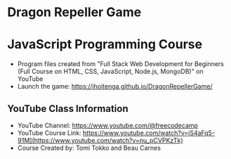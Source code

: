 # Dragon Repeller Game

# JavaScript Programming Course
* Program files created from "Full Stack Web Development for Beginners (Full Course on HTML, CSS, JavaScript, Node.js, MongoDB)" on YouTube
* Launch the game: https://jhoitenga.github.io/DragonRepellerGame/

## YouTube Class Information
* YouTube Channel: https://www.youtube.com/@freecodecamp
* YouTube Course Link: https://www.youtube.com/watch?v=jS4aFq5-91M](https://www.youtube.com/watch?v=nu_pCVPKzTk)
* Course Created by: Tomi Tokko and Beau Carnes
